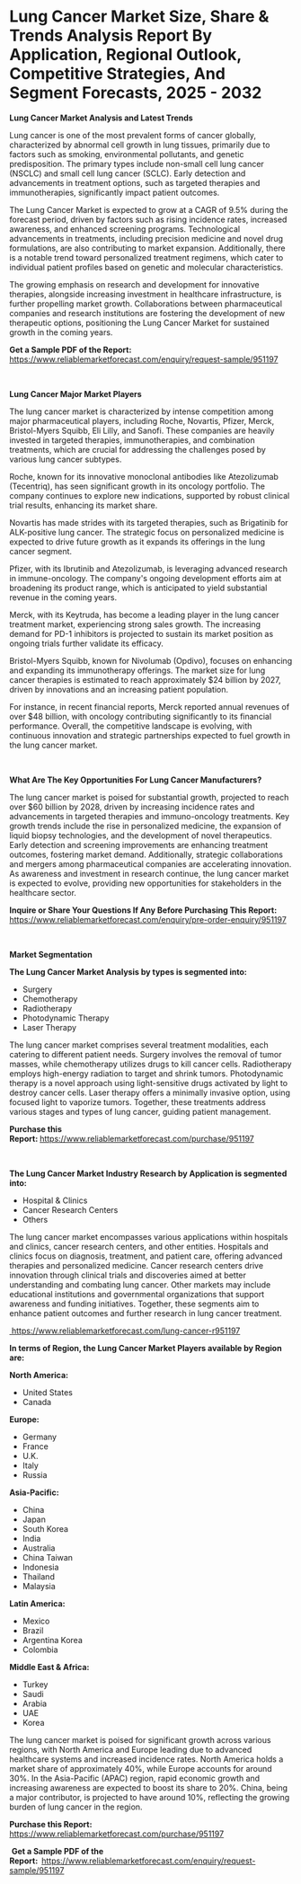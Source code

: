 <p><h1>Lung Cancer Market Size, Share & Trends Analysis Report By Application, Regional Outlook, Competitive Strategies, And Segment Forecasts, 2025 - 2032</h1></p><p><strong>Lung Cancer Market Analysis and Latest Trends</strong></p>
<p><p>Lung cancer is one of the most prevalent forms of cancer globally, characterized by abnormal cell growth in lung tissues, primarily due to factors such as smoking, environmental pollutants, and genetic predisposition. The primary types include non-small cell lung cancer (NSCLC) and small cell lung cancer (SCLC). Early detection and advancements in treatment options, such as targeted therapies and immunotherapies, significantly impact patient outcomes.</p><p>The Lung Cancer Market is expected to grow at a CAGR of 9.5% during the forecast period, driven by factors such as rising incidence rates, increased awareness, and enhanced screening programs. Technological advancements in treatments, including precision medicine and novel drug formulations, are also contributing to market expansion. Additionally, there is a notable trend toward personalized treatment regimens, which cater to individual patient profiles based on genetic and molecular characteristics.</p><p>The growing emphasis on research and development for innovative therapies, alongside increasing investment in healthcare infrastructure, is further propelling market growth. Collaborations between pharmaceutical companies and research institutions are fostering the development of new therapeutic options, positioning the Lung Cancer Market for sustained growth in the coming years.</p></p>
<p><strong>Get a Sample PDF of the Report:&nbsp;</strong> <a href="https://www.reliablemarketforecast.com/enquiry/request-sample/951197?utm_campaign=3165&utm_medium=2&utm_source=Github&utm_content=ia&utm_term=17042025&utm_id=lung-cancer">https://www.reliablemarketforecast.com/enquiry/request-sample/951197</a></p>
<p>&nbsp;</p>
<p><strong>Lung Cancer Major Market Players</strong></p>
<p><p>The lung cancer market is characterized by intense competition among major pharmaceutical players, including Roche, Novartis, Pfizer, Merck, Bristol-Myers Squibb, Eli Lilly, and Sanofi. These companies are heavily invested in targeted therapies, immunotherapies, and combination treatments, which are crucial for addressing the challenges posed by various lung cancer subtypes.</p><p>Roche, known for its innovative monoclonal antibodies like Atezolizumab (Tecentriq), has seen significant growth in its oncology portfolio. The company continues to explore new indications, supported by robust clinical trial results, enhancing its market share.</p><p>Novartis has made strides with its targeted therapies, such as Brigatinib for ALK-positive lung cancer. The strategic focus on personalized medicine is expected to drive future growth as it expands its offerings in the lung cancer segment.</p><p>Pfizer, with its Ibrutinib and Atezolizumab, is leveraging advanced research in immune-oncology. The company's ongoing development efforts aim at broadening its product range, which is anticipated to yield substantial revenue in the coming years.</p><p>Merck, with its Keytruda, has become a leading player in the lung cancer treatment market, experiencing strong sales growth. The increasing demand for PD-1 inhibitors is projected to sustain its market position as ongoing trials further validate its efficacy.</p><p>Bristol-Myers Squibb, known for Nivolumab (Opdivo), focuses on enhancing and expanding its immunotherapy offerings. The market size for lung cancer therapies is estimated to reach approximately $24 billion by 2027, driven by innovations and an increasing patient population.</p><p>For instance, in recent financial reports, Merck reported annual revenues of over $48 billion, with oncology contributing significantly to its financial performance. Overall, the competitive landscape is evolving, with continuous innovation and strategic partnerships expected to fuel growth in the lung cancer market.</p></p>
<p>&nbsp;</p>
<p><strong>What Are The Key Opportunities For Lung Cancer Manufacturers?</strong></p>
<p><p>The lung cancer market is poised for substantial growth, projected to reach over $60 billion by 2028, driven by increasing incidence rates and advancements in targeted therapies and immuno-oncology treatments. Key growth trends include the rise in personalized medicine, the expansion of liquid biopsy technologies, and the development of novel therapeutics. Early detection and screening improvements are enhancing treatment outcomes, fostering market demand. Additionally, strategic collaborations and mergers among pharmaceutical companies are accelerating innovation. As awareness and investment in research continue, the lung cancer market is expected to evolve, providing new opportunities for stakeholders in the healthcare sector.</p></p>
<p><strong>Inquire or Share Your Questions If Any Before Purchasing This Report:</strong> <a href="https://www.reliablemarketforecast.com/enquiry/pre-order-enquiry/951197?utm_campaign=3165&utm_medium=2&utm_source=Github&utm_content=ia&utm_term=17042025&utm_id=lung-cancer">https://www.reliablemarketforecast.com/enquiry/pre-order-enquiry/951197</a></p>
<p>&nbsp;</p>
<p><strong>Market Segmentation</strong></p>
<p><strong>The Lung Cancer Market Analysis by types is segmented into:</strong></p>
<p><ul><li>Surgery</li><li>Chemotherapy</li><li>Radiotherapy</li><li>Photodynamic Therapy</li><li>Laser Therapy</li></ul></p>
<p><p>The lung cancer market comprises several treatment modalities, each catering to different patient needs. Surgery involves the removal of tumor masses, while chemotherapy utilizes drugs to kill cancer cells. Radiotherapy employs high-energy radiation to target and shrink tumors. Photodynamic therapy is a novel approach using light-sensitive drugs activated by light to destroy cancer cells. Laser therapy offers a minimally invasive option, using focused light to vaporize tumors. Together, these treatments address various stages and types of lung cancer, guiding patient management.</p></p>
<p><strong>Purchase this Report:&nbsp;</strong><a href="https://www.reliablemarketforecast.com/purchase/951197?utm_campaign=3165&utm_medium=2&utm_source=Github&utm_content=ia&utm_term=17042025&utm_id=lung-cancer">https://www.reliablemarketforecast.com/purchase/951197</a></p>
<p>&nbsp;</p>
<p><strong>The Lung Cancer Market Industry Research by Application is segmented into:</strong></p>
<p><ul><li>Hospital & Clinics</li><li>Cancer Research Centers</li><li>Others</li></ul></p>
<p><p>The lung cancer market encompasses various applications within hospitals and clinics, cancer research centers, and other entities. Hospitals and clinics focus on diagnosis, treatment, and patient care, offering advanced therapies and personalized medicine. Cancer research centers drive innovation through clinical trials and discoveries aimed at better understanding and combating lung cancer. Other markets may include educational institutions and governmental organizations that support awareness and funding initiatives. Together, these segments aim to enhance patient outcomes and further research in lung cancer treatment.</p></p>
<p><a href="https://www.reliablemarketforecast.com/lung-cancer-r951197?utm_campaign=3165&utm_medium=2&utm_source=Github&utm_content=ia&utm_term=17042025&utm_id=lung-cancer">&nbsp;https://www.reliablemarketforecast.com/lung-cancer-r951197</a></p>
<p><strong>In terms of Region, the Lung Cancer Market Players available by Region are:</strong></p>
<p>
    <p> <strong> North America: </strong>
        <ul>
            <li>United States</li>
            <li>Canada</li>
        </ul>
        </p> 
    <p> <strong> Europe: </strong>
        <ul>
            <li>Germany</li>
            <li>France</li>
            <li>U.K.</li>
            <li>Italy</li>
            <li>Russia</li>
        </ul>
        </p> 
    <p> <strong> Asia-Pacific: </strong>
        <ul>
            <li>China</li>
            <li>Japan</li>
            <li>South Korea</li>
            <li>India</li>
            <li>Australia</li>
            <li>China Taiwan</li>
            <li>Indonesia</li>
            <li>Thailand</li>
            <li>Malaysia</li>
        </ul>
        </p> 
    <p> <strong> Latin America: </strong>
        <ul>
            <li>Mexico</li>
            <li>Brazil</li>
            <li>Argentina Korea</li>
            <li>Colombia</li>
        </ul>
        </p> 
    <p> <strong> Middle East & Africa: </strong>
        <ul>
            <li>Turkey</li>
            <li>Saudi</li>
            <li>Arabia</li>
            <li>UAE</li>
            <li>Korea</li>
        </ul>
    </p>
    </p>
<p><p>The lung cancer market is poised for significant growth across various regions, with North America and Europe leading due to advanced healthcare systems and increased incidence rates. North America holds a market share of approximately 40%, while Europe accounts for around 30%. In the Asia-Pacific (APAC) region, rapid economic growth and increasing awareness are expected to boost its share to 20%. China, being a major contributor, is projected to have around 10%, reflecting the growing burden of lung cancer in the region.</p></p>
<p><strong>Purchase this Report: </strong><a href="https://www.reliablemarketforecast.com/purchase/951197?utm_campaign=3165&utm_medium=2&utm_source=Github&utm_content=ia&utm_term=17042025&utm_id=lung-cancer">https://www.reliablemarketforecast.com/purchase/951197</a></p>
<p>&nbsp;<strong>Get a Sample PDF of the Report:&nbsp;&nbsp;</strong><a href="https://www.reliablemarketforecast.com/enquiry/request-sample/951197?utm_campaign=3165&utm_medium=2&utm_source=Github&utm_content=ia&utm_term=17042025&utm_id=lung-cancer">https://www.reliablemarketforecast.com/enquiry/request-sample/951197</a></p>
<p><strong></strong></p>
<p><p></p><p></p><p></p></p>